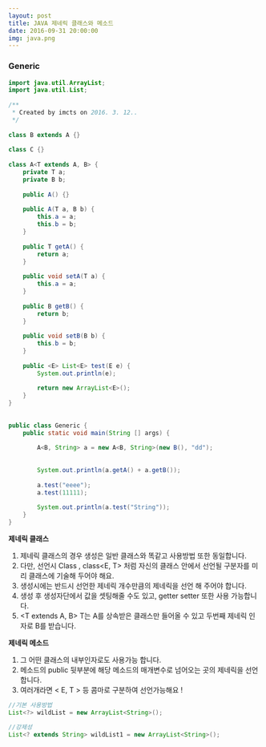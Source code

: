 ```yaml
---
layout: post
title: JAVA 제네릭 클래스와 메소드
date: 2016-09-31 20:00:00
img: java.png
---
```


### Generic 

```java
import java.util.ArrayList;
import java.util.List;
 
/**
 * Created by imcts on 2016. 3. 12..
 */
 
class B extends A {}
 
class C {}
 
class A<T extends A, B> {
    private T a;
    private B b;
 
    public A() {}
 
    public A(T a, B b) {
        this.a = a;
        this.b = b;
    }
 
    public T getA() {
        return a;
    }
 
    public void setA(T a) {
        this.a = a;
    }
 
    public B getB() {
        return b;
    }
 
    public void setB(B b) {
        this.b = b;
    }
 
    public <E> List<E> test(E e) {
        System.out.println(e);
 
        return new ArrayList<E>();
    }
}
 
 
public class Generic {
    public static void main(String [] args) {
 
        A<B, String> a = new A<B, String>(new B(), "dd");
 
 
        System.out.println(a.getA() + a.getB());
 
        a.test("eeee");
        a.test(11111);
 
        System.out.println(a.test("String"));
    }
}
```

**제네릭 클래스**
1. 제네릭 클래스의 경우 생성은 일반 클래스와 똑같고 사용방법 또한 동일합니다.  
2. 다만, 선언시 Class<E> , class<E, T> 처럼 자신의 클래스 안에서 선언될 구분자를 미리 클래스에 기술해 두어야 해요.   
3. 생성시에는 반드시 선언한 제네릭 개수만큼의 제네릭을 선언 해 주어야 합니다.  
4. 생성 후 생성자단에서 값을 셋팅해줄 수도 있고, getter setter 또한 사용 가능합니다.   
5. <T extends A, B> T는  A를 상속받은 클래스만 들어올 수 있고 두번째 제네릭 인자로 B를 받습니다.  
  
  
**제네릭 메소드**
1. 그 어떤 클래스의 내부인자로도 사용가능 합니다.  
2. 메소드의 public 뒷부분에 <E> 해당 메소드의 매개변수로 넘어오는 곳의 제네릭을 선언 합니다.   
3. 여러개라면 < E, T > 등 콤마로 구분하여 선언가능해요 !  

```java
//기본 사용방법
List<?> wildList = new ArrayList<String>();

//강제성
List<? extends String> wildList1 = new ArrayList<String>();
```
